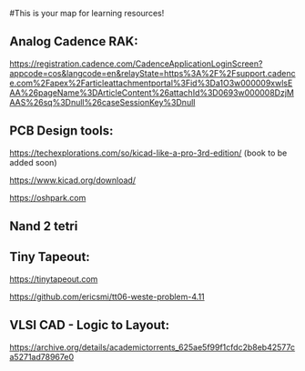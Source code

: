 #This is your map for learning resources!

## Analog Cadence RAK:

https://registration.cadence.com/CadenceApplicationLoginScreen?appcode=cos&langcode=en&relayState=https%3A%2F%2Fsupport.cadence.com%2Fapex%2Farticleattachmentportal%3Fid%3Da1O3w000009xwlsEAA%26pageName%3DArticleContent%26attachId%3D0693w000008DzjMAAS%26sq%3Dnull%26caseSessionKey%3Dnull

## PCB Design tools: 
https://techexplorations.com/so/kicad-like-a-pro-3rd-edition/  (book to be added soon)

https://www.kicad.org/download/

https://oshpark.com

## Nand 2 tetri

## Tiny Tapeout:
https://tinytapeout.com

https://github.com/ericsmi/tt06-weste-problem-4.11


## VLSI CAD - Logic to Layout:
https://archive.org/details/academictorrents_625ae5f99f1cfdc2b8eb42577ca5271ad78967e0

